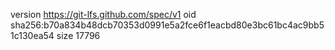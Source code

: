 version https://git-lfs.github.com/spec/v1
oid sha256:b70a834b48dcb70353d0991e5a2fce6f1eacbd80e3bc61bc4ac9bb51c130ea54
size 17796

